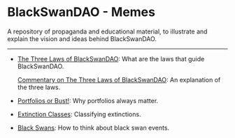 # BlackSwanDAO - Memes

A repository of propaganda and educational material, to illustrate and explain the vision and ideas behind BlackSwanDAO.

----

* [The Three Laws of BlackSwanDAO](three-laws.md): What are the laws that guide BlackSwanDAO.

  [Commentary on The Three Laws of BlackSwanDAO](three-laws-commentary.md): An explanation of the three laws.

* [Portfolios or Bust!](portfolios-or-bust.md): Why portfolios always matter.

* [Extinction Classes](extinction-classes.md): Classifying extinctions.

* [Black Swans](black-swans.md): How to think about black swan events.
